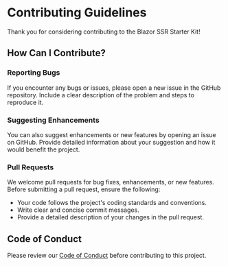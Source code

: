 # Contributing Guidelines

Thank you for considering contributing to the Blazor SSR Starter Kit!

## How Can I Contribute?

### Reporting Bugs

If you encounter any bugs or issues, please open a new issue in the GitHub repository. Include a clear description of the problem and steps to reproduce it.

### Suggesting Enhancements

You can also suggest enhancements or new features by opening an issue on GitHub. Provide detailed information about your suggestion and how it would benefit the project.

### Pull Requests

We welcome pull requests for bug fixes, enhancements, or new features. Before submitting a pull request, ensure the following:

- Your code follows the project's coding standards and conventions.
- Write clear and concise commit messages.
- Provide a detailed description of your changes in the pull request.

## Code of Conduct

Please review our [Code of Conduct](./CODE_OF_CONDUCT.md) before contributing to this project.
